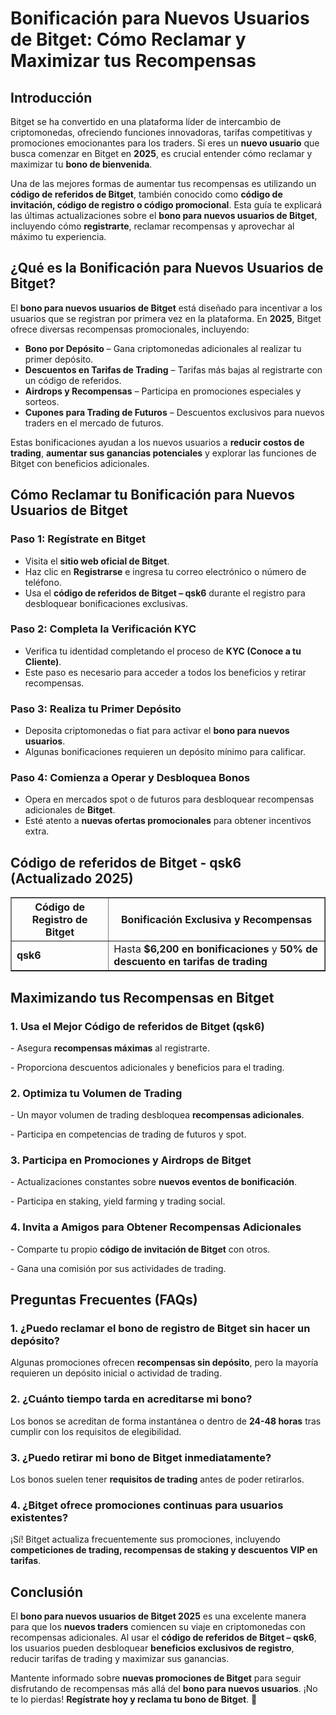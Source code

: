 <h1>Bonificación para Nuevos Usuarios de Bitget: Cómo Reclamar y Maximizar tus Recompensas</h1>
<h2>Introducción</h2>
<p>Bitget se ha convertido en una plataforma líder de intercambio de criptomonedas, ofreciendo funciones innovadoras, tarifas competitivas y promociones emocionantes para los traders. Si eres un <strong>nuevo usuario</strong> que busca comenzar en Bitget en <strong>2025</strong>, es crucial entender cómo reclamar y maximizar tu <strong>bono de bienvenida</strong>.</p>
<p>Una de las mejores formas de aumentar tus recompensas es utilizando un <strong>código de referidos de Bitget</strong>, también conocido como <strong>código de invitación, código de registro o código promocional</strong>. Esta guía te explicará las últimas actualizaciones sobre el <strong>bono para nuevos usuarios de Bitget</strong>, incluyendo cómo <strong>registrarte</strong>, reclamar recompensas y aprovechar al máximo tu experiencia.</p>

<h2>¿Qué es la Bonificación para Nuevos Usuarios de Bitget?</h2>
<p>El <strong>bono para nuevos usuarios de Bitget</strong> está diseñado para incentivar a los usuarios que se registran por primera vez en la plataforma. En <strong>2025</strong>, Bitget ofrece diversas recompensas promocionales, incluyendo:</p>
<ul>
    <li><strong>Bono por Depósito</strong> – Gana criptomonedas adicionales al realizar tu primer depósito.</li>
    <li><strong>Descuentos en Tarifas de Trading</strong> – Tarifas más bajas al registrarte con un código de referidos.</li>
    <li><strong>Airdrops y Recompensas</strong> – Participa en promociones especiales y sorteos.</li>
    <li><strong>Cupones para Trading de Futuros</strong> – Descuentos exclusivos para nuevos traders en el mercado de futuros.</li>
</ul>
<p>Estas bonificaciones ayudan a los nuevos usuarios a <strong>reducir costos de trading</strong>, <strong>aumentar sus ganancias potenciales</strong> y explorar las funciones de Bitget con beneficios adicionales.</p>

<h2>Cómo Reclamar tu Bonificación para Nuevos Usuarios de Bitget</h2>
<h3>Paso 1: Regístrate en Bitget</h3>
<ul>
    <li>Visita el <strong>sitio web oficial de Bitget</strong>.</li>
    <li>Haz clic en <strong>Registrarse</strong> e ingresa tu correo electrónico o número de teléfono.</li>
    <li>Usa el <strong>código de referidos de Bitget – qsk6</strong> durante el registro para desbloquear bonificaciones exclusivas.</li>
</ul>

<h3>Paso 2: Completa la Verificación KYC</h3>
<ul>
    <li>Verifica tu identidad completando el proceso de <strong>KYC (Conoce a tu Cliente)</strong>.</li>
    <li>Este paso es necesario para acceder a todos los beneficios y retirar recompensas.</li>
</ul>

<h3>Paso 3: Realiza tu Primer Depósito</h3>
<ul>
    <li>Deposita criptomonedas o fiat para activar el <strong>bono para nuevos usuarios</strong>.</li>
    <li>Algunas bonificaciones requieren un depósito mínimo para calificar.</li>
</ul>

<h3>Paso 4: Comienza a Operar y Desbloquea Bonos</h3>
<ul>
    <li>Opera en mercados spot o de futuros para desbloquear recompensas adicionales de <strong>Bitget</strong>.</li>
    <li>Esté atento a <strong>nuevas ofertas promocionales</strong> para obtener incentivos extra.</li>
</ul>

<h2>Código de referidos de Bitget - qsk6 (Actualizado 2025)</h2>
<table border="1">
    <tr>
        <th>Código de Registro de Bitget</th>
        <th>Bonificación Exclusiva y Recompensas</th>
    </tr>
    <tr>
        <td><strong>qsk6</strong></td>
        <td>Hasta <strong>$6,200 en bonificaciones</strong> y <strong>50% de descuento en tarifas de trading</strong></td>
    </tr>
</table>

<h2>Maximizando tus Recompensas en Bitget</h2>
<h3>1. Usa el Mejor Código de referidos de Bitget (qsk6)</h3>
<p>- Asegura <strong>recompensas máximas</strong> al registrarte.</p>
<p>- Proporciona descuentos adicionales y beneficios para el trading.</p>

<h3>2. Optimiza tu Volumen de Trading</h3>
<p>- Un mayor volumen de trading desbloquea <strong>recompensas adicionales</strong>.</p>
<p>- Participa en competencias de trading de futuros y spot.</p>

<h3>3. Participa en Promociones y Airdrops de Bitget</h3>
<p>- Actualizaciones constantes sobre <strong>nuevos eventos de bonificación</strong>.</p>
<p>- Participa en staking, yield farming y trading social.</p>

<h3>4. Invita a Amigos para Obtener Recompensas Adicionales</h3>
<p>- Comparte tu propio <strong>código de invitación de Bitget</strong> con otros.</p>
<p>- Gana una comisión por sus actividades de trading.</p>

<h2>Preguntas Frecuentes (FAQs)</h2>
<h3>1. ¿Puedo reclamar el bono de registro de Bitget sin hacer un depósito?</h3>
<p>Algunas promociones ofrecen <strong>recompensas sin depósito</strong>, pero la mayoría requieren un depósito inicial o actividad de trading.</p>

<h3>2. ¿Cuánto tiempo tarda en acreditarse mi bono?</h3>
<p>Los bonos se acreditan de forma instantánea o dentro de <strong>24-48 horas</strong> tras cumplir con los requisitos de elegibilidad.</p>

<h3>3. ¿Puedo retirar mi bono de Bitget inmediatamente?</h3>
<p>Los bonos suelen tener <strong>requisitos de trading</strong> antes de poder retirarlos.</p>

<h3>4. ¿Bitget ofrece promociones continuas para usuarios existentes?</h3>
<p>¡Sí! Bitget actualiza frecuentemente sus promociones, incluyendo <strong>competiciones de trading, recompensas de staking y descuentos VIP en tarifas</strong>.</p>

<h2>Conclusión</h2>
<p>El <strong>bono para nuevos usuarios de Bitget 2025</strong> es una excelente manera para que los <strong>nuevos traders</strong> comiencen su viaje en criptomonedas con recompensas adicionales. Al usar el <strong>código de referidos de Bitget – qsk6</strong>, los usuarios pueden desbloquear <strong>beneficios exclusivos de registro</strong>, reducir tarifas de trading y maximizar sus ganancias.</p>
<p>Mantente informado sobre <strong>nuevas promociones de Bitget</strong> para seguir disfrutando de recompensas más allá del <strong>bono para nuevos usuarios</strong>. ¡No te lo pierdas! <strong>Regístrate hoy y reclama tu bono de Bitget</strong>. 🚀</p>

